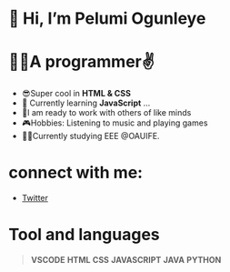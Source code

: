 # 👋 Hi, I’m Pelumi Ogunleye

# 👨‍💻A programmer✌️
-  😎Super cool in **HTML & CSS** 
- 🌱 Currently learning **JavaScript** ...
-  👷I am ready to work with others of like minds
-  🎮Hobbies: Listening to music and playing games
-  👨‍🎓Currently studying EEE @OAUIFE.

# connect with me:
- <a href="https://twitter.com/sioplightman?t=k8v49GbGCBmOpgO8yMrZow&s=09">Twitter<i class="fa fa-twitter" aria-hidden="true"></i><a>

# Tool and languages
> **VSCODE** **HTML** **CSS** **JAVASCRIPT** **JAVA** **PYTHON**
<!---
Slmpire/Slmpire is a ✨ special ✨ repository because its `README.md` (this file) appears on your GitHub profile.
You can click the Preview link to take a look at your changes.
--->
